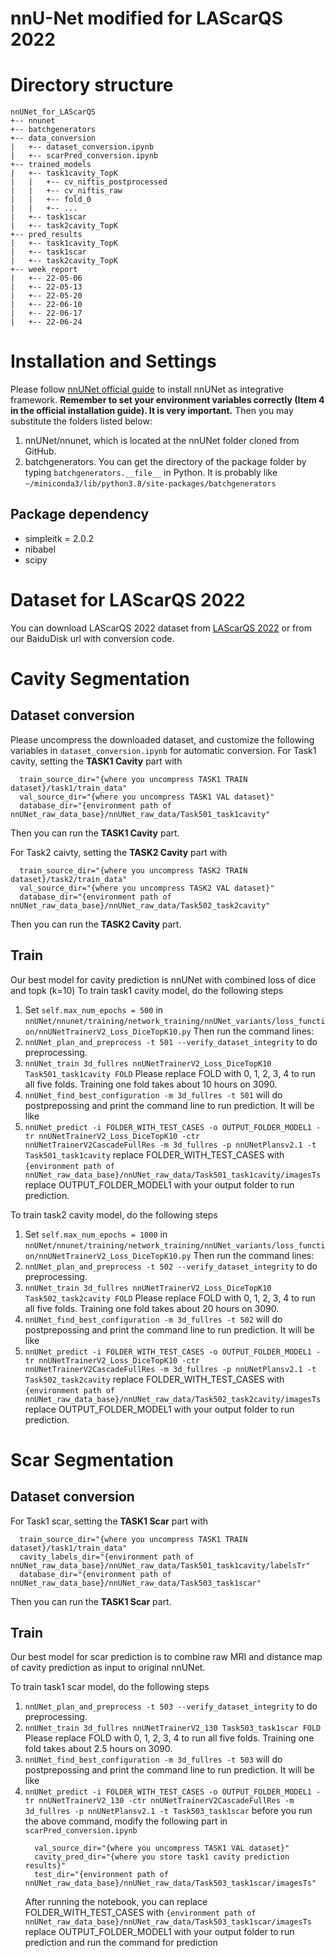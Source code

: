 # nnU-Net modified for LAScarQS 2022

# Directory structure
```
nnUNet_for_LAScarQS
+-- nnunet
+-- batchgenerators
+-- data_conversion
|   +-- dataset_conversion.ipynb
|   +-- scarPred_conversion.ipynb
+-- trained_models
|   +-- task1cavity_TopK
|   |   +-- cv_niftis_postprocessed
|   |   +-- cv_niftis_raw
|   |   +-- fold_0
|   |   +-- ...
|   +-- task1scar
|   +-- task2cavity_TopK
+-- pred_results
|   +-- task1cavity_TopK
|   +-- task1scar
|   +-- task2cavity_TopK
+-- week_report
|   +-- 22-05-06
|   +-- 22-05-13
|   +-- 22-05-20
|   +-- 22-06-10
|   +-- 22-06-17
|   +-- 22-06-24
```

# Installation and Settings
Please follow [nnUNet  official guide](https://github.com/MIC-DKFZ/nnUNet) to install nnUNet as integrative framework.
**Remember to set your environment variables correctly (Item 4 in the official installation guide). It is very important.**
Then you may substitute the folders listed below:
1) nnUNet/nnunet, which is located at the nnUNet folder cloned from GitHub.
2) batchgenerators. You can get the directory of the package folder by typing `batchgenerators.__file__` in Python.
   It is probably like `~/miniconda3/lib/python3.8/site-packages/batchgenerators`
## Package dependency

- simpleitk = 2.0.2
- nibabel
- scipy

# Dataset for LAScarQS 2022
You can download LAScarQS 2022 dataset from [LAScarQS 2022](https://zmic.fudan.edu.cn/lascarqs22)
or from our BaiduDisk url with conversion code.

# Cavity Segmentation
## Dataset conversion
Please uncompress the downloaded dataset, and customize the following variables in `dataset_conversion.ipynb` for automatic conversion.
For Task1 cavity, setting the **TASK1 Cavity** part with
```
  train_source_dir="{where you uncompress TASK1 TRAIN dataset}/task1/train_data"
  val_source_dir="{where you uncompress TASK1 VAL dataset}"
  database_dir="{environment path of nnUNet_raw_data_base}/nnUNet_raw_data/Task501_task1cavity"
```
Then you can run the **TASK1 Cavity** part.

For Task2 caivty, setting the **TASK2 Cavity** part with
```
  train_source_dir="{where you uncompress TASK2 TRAIN dataset}/task2/train_data"
  val_source_dir="{where you uncompress TASK2 VAL dataset}"
  database_dir="{environment path of nnUNet_raw_data_base}/nnUNet_raw_data/Task502_task2cavity"
```
Then you can run the **TASK2 Cavity** part.

## Train
Our best model for cavity prediction is nnUNet with combined loss of dice and topk (k=10)
To train task1 cavity model, do the following steps
1)  Set `self.max_num_epochs = 500` in `nnUNet/nnunet/training/network_training/nnUNet_variants/loss_function/nnUNetTrainerV2_Loss_DiceTopK10.py`
Then run the command lines:
2) `nnUNet_plan_and_preprocess -t 501 --verify_dataset_integrity` to do preprocessing.
3) `nnUNet_train 3d_fullres nnUNetTrainerV2_Loss_DiceTopK10 Task501_task1cavity FOLD`
    Please replace FOLD with 0, 1, 2, 3, 4 to run all five folds.
    Training one fold takes about 10 hours on 3090.
4) `nnUNet_find_best_configuration -m 3d_fullres -t 501` will do postprepossing
    and print the command line to run prediction. It will be like
5) `nnUNet_predict -i FOLDER_WITH_TEST_CASES -o OUTPUT_FOLDER_MODEL1 -tr nnUNetTrainerV2_Loss_DiceTopK10 -ctr nnUNetTrainerV2CascadeFullRes -m 3d_fullres -p nnUNetPlansv2.1 -t Task501_task1cavity`
    replace FOLDER_WITH_TEST_CASES with `{environment path of nnUNet_raw_data_base}/nnUNet_raw_data/Task501_task1cavity/imagesTs`
    replace OUTPUT_FOLDER_MODEL1 with your output folder to run prediction.

To train task2 cavity model, do the following steps
1)  Set `self.max_num_epochs = 1000` in `nnUNet/nnunet/training/network_training/nnUNet_variants/loss_function/nnUNetTrainerV2_Loss_DiceTopK10.py`
Then run the command lines:
2) `nnUNet_plan_and_preprocess -t 502 --verify_dataset_integrity` to do preprocessing.
3) `nnUNet_train 3d_fullres nnUNetTrainerV2_Loss_DiceTopK10 Task502_task2cavity FOLD`
    Please replace FOLD with 0, 1, 2, 3, 4 to run all five folds.
    Training one fold takes about 20 hours on 3090.
4) `nnUNet_find_best_configuration -m 3d_fullres -t 502` will do postprepossing
    and print the command line to run prediction. It will be like
5) `nnUNet_predict -i FOLDER_WITH_TEST_CASES -o OUTPUT_FOLDER_MODEL1 -tr nnUNetTrainerV2_Loss_DiceTopK10 -ctr nnUNetTrainerV2CascadeFullRes -m 3d_fullres -p nnUNetPlansv2.1 -t Task502_task2cavity`
    replace FOLDER_WITH_TEST_CASES with `{environment path of nnUNet_raw_data_base}/nnUNet_raw_data/Task502_task2cavity/imagesTs`
    replace OUTPUT_FOLDER_MODEL1 with your output folder to run prediction.

# Scar Segmentation
## Dataset conversion
For Task1 scar, setting the **TASK1 Scar** part with
```
  train_source_dir="{where you uncompress TASK1 TRAIN dataset}/task1/train_data"
  cavity_labels_dir="{environment path of nnUNet_raw_data_base}/nnUNet_raw_data/Task501_task1cavity/labelsTr"
  database_dir="{environment path of nnUNet_raw_data_base}/nnUNet_raw_data/Task503_task1scar"
```
Then you can run the **TASK1 Scar** part.

## Train
Our best model for scar prediction is to combine raw MRI and distance map of cavity prediction as input to original nnUNet.

To train task1 scar model, do the following steps
1) `nnUNet_plan_and_preprocess -t 503 --verify_dataset_integrity` to do preprocessing.
2) `nnUNet_train 3d_fullres nnUNetTrainerV2_130 Task503_task1scar FOLD`
    Please replace FOLD with 0, 1, 2, 3, 4 to run all five folds.
    Training one fold takes about 2.5 hours on 3090.
3) `nnUNet_find_best_configuration -m 3d_fullres -t 503` will do postprepossing
    and print the command line to run prediction. It will be like
4) `nnUNet_predict -i FOLDER_WITH_TEST_CASES -o OUTPUT_FOLDER_MODEL1 -tr nnUNetTrainerV2_130 -ctr nnUNetTrainerV2CascadeFullRes -m 3d_fullres -p nnUNetPlansv2.1 -t Task503_task1scar`
    before you run the above command, modify the following part in `scarPred_conversion.ipynb`
    ```
      val_source_dir="{where you uncompress TASK1 VAL dataset}"
      cavity_pred_dir="{where you store task1 cavity prediction results}"
      test_dir="{environment path of nnUNet_raw_data_base}/nnUNet_raw_data/Task503_task1scar/imagesTs"
    ```
    After running the notebook, you can
    replace FOLDER_WITH_TEST_CASES with `{environment path of nnUNet_raw_data_base}/nnUNet_raw_data/Task503_task1scar/imagesTs`
    replace OUTPUT_FOLDER_MODEL1 with your output folder to run prediction
    and run the command for prediction
